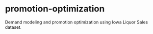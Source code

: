 # promotion-optimization
Demand modeling and promotion optimization using Iowa Liquor Sales dataset.
